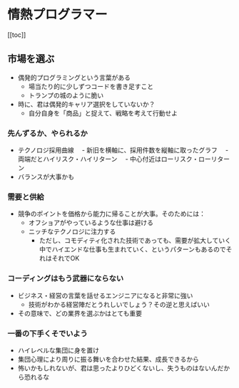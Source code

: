 # 情熱プログラマー

[[toc]]

## 市場を選ぶ

- 偶発的プログラミングという言葉がある
  - 場当たり的に少しずつコードを書き足すこと
  - トランプの城のように脆い
- 時に、君は偶発的キャリア選択をしていないか？
  - 自分自身を「商品」と捉えて、戦略を考えて行動せよ

### 先んずるか、やられるか

- テクノロジ採用曲線
　- 新旧を横軸に、採用件数を縦軸に取ったグラフ
　- 両端だとハイリスク・ハイリターン
　- 中心付近はローリスク・ローリターン
- バランスが大事かも

### 需要と供給

- 競争のポイントを価格から能力に帰ることが大事。そのためには：
  - オフショアがやっているような仕事は避ける
  - ニッチなテクノロジに注力する
    - ただし、コモディティ化された技術であっても、需要が拡大していく中でハイエンドな仕事も生まれていく、というパターンもあるのでそれはそれでOK

### コーディングはもう武器にならない

- ビジネス・経営の言葉を話せるエンジニアになると非常に強い
  - 技術がわかる経営陣だとうれしいでしょう？その逆と思えばいい
- その意味で、どの業界を選ぶかはとても重要

### 一番の下手くそでいよう

- ハイレベルな集団に身を置け
- 集団心理により周りに振る舞いを合わせた結果、成長できるから
- 怖いかもしれないが、君は思ったよりひどくないし、失うものはないんだから恐れるな